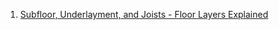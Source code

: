 1. [Subfloor, Underlayment, and Joists - Floor Layers Explained](https://www.thespruce.com/floor-layers-explained-4120153)
